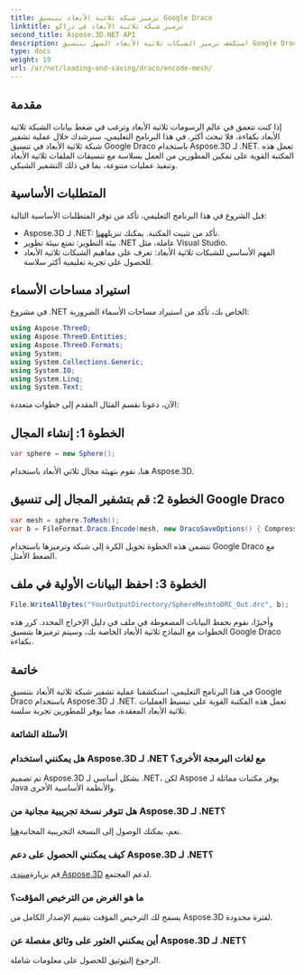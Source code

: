 ```yaml
---
title: ترميز شبكة ثلاثية الأبعاد بتنسيق Google Draco
linktitle: ترميز شبكة ثلاثية الأبعاد في دراكو
second_title: Aspose.3D.NET API
description: استكشف ترميز الشبكات ثلاثية الأبعاد السهل بتنسيق Google Draco باستخدام Aspose.3D لـ .NET. اتبع دليلنا خطوة بخطوة. فعالة وقوية وصديقة للمطورين!
type: docs
weight: 19
url: /ar/net/loading-and-saving/draco/encode-mesh/
---
```

## مقدمة
إذا كنت تتعمق في عالم الرسومات ثلاثية الأبعاد وترغب في ضغط بيانات الشبكة ثلاثية الأبعاد بكفاءة، فلا تبحث أكثر. في هذا البرنامج التعليمي، سنرشدك خلال عملية تشفير شبكة ثلاثية الأبعاد في تنسيق Google Draco باستخدام Aspose.3D لـ .NET. تعمل هذه المكتبة القوية على تمكين المطورين من العمل بسلاسة مع تنسيقات الملفات ثلاثية الأبعاد وتنفيذ عمليات متنوعة، بما في ذلك التشفير الشبكي.
## المتطلبات الأساسية
قبل الشروع في هذا البرنامج التعليمي، تأكد من توفر المتطلبات الأساسية التالية:
-  Aspose.3D لـ .NET: تأكد من تثبيت المكتبة. يمكنك تنزيله[هنا](https://releases.aspose.com/3d/net/).
- بيئة التطوير: تمتع ببيئة تطوير .NET عاملة، مثل Visual Studio.
- الفهم الأساسي للشبكات ثلاثية الأبعاد: تعرف على مفاهيم الشبكات ثلاثية الأبعاد للحصول على تجربة تعليمية أكثر سلاسة.
## استيراد مساحات الأسماء
في مشروع .NET الخاص بك، تأكد من استيراد مساحات الأسماء الضرورية:
```csharp
using Aspose.ThreeD;
using Aspose.ThreeD.Entities;
using Aspose.ThreeD.Formats;
using System;
using System.Collections.Generic;
using System.IO;
using System.Linq;
using System.Text;
```
الآن، دعونا نقسم المثال المقدم إلى خطوات متعددة:
## الخطوة 1: إنشاء المجال
```csharp
var sphere = new Sphere();
```
هنا، نقوم بتهيئة مجال ثلاثي الأبعاد باستخدام Aspose.3D.
## الخطوة 2: قم بتشفير المجال إلى تنسيق Google Draco
```csharp
var mesh = sphere.ToMesh();
var b = FileFormat.Draco.Encode(mesh, new DracoSaveOptions() { CompressionLevel = DracoCompressionLevel.Optimal });
```
تتضمن هذه الخطوة تحويل الكرة إلى شبكة وترميزها باستخدام Google Draco مع الضغط الأمثل.
## الخطوة 3: احفظ البيانات الأولية في ملف
```csharp
File.WriteAllBytes("YourOutputDirectory/SphereMeshtoDRC_Out.drc", b);
```
وأخيرًا، نقوم بحفظ البيانات المضغوطة في ملف في دليل الإخراج المحدد.
كرر هذه الخطوات مع النماذج ثلاثية الأبعاد الخاصة بك، وسيتم ترميزها بتنسيق Google Draco بكفاءة.
## خاتمة
في هذا البرنامج التعليمي، استكشفنا عملية تشفير شبكة ثلاثية الأبعاد بتنسيق Google Draco باستخدام Aspose.3D لـ .NET. تعمل هذه المكتبة القوية على تبسيط العمليات ثلاثية الأبعاد المعقدة، مما يوفر للمطورين تجربة سلسة.

### الأسئلة الشائعة
### هل يمكنني استخدام Aspose.3D لـ .NET مع لغات البرمجة الأخرى؟
تم تصميم Aspose.3D بشكل أساسي لـ .NET، لكن Aspose يوفر مكتبات مماثلة لـ Java والأنظمة الأساسية الأخرى.
### هل تتوفر نسخة تجريبية مجانية من Aspose.3D لـ .NET؟
 نعم، يمكنك الوصول إلى النسخة التجريبية المجانية[هنا](https://releases.aspose.com/).
### كيف يمكنني الحصول على دعم Aspose.3D لـ .NET؟
 قم بزيارة[منتدى Aspose.3D](https://forum.aspose.com/c/3d/18) لدعم المجتمع.
### ما هو الغرض من الترخيص المؤقت؟
يسمح لك الترخيص المؤقت بتقييم الإصدار الكامل من Aspose.3D لفترة محدودة.
### أين يمكنني العثور على وثائق مفصلة عن Aspose.3D لـ .NET؟
 الرجوع إلى[توثيق](https://reference.aspose.com/3d/net/) للحصول على معلومات شاملة.